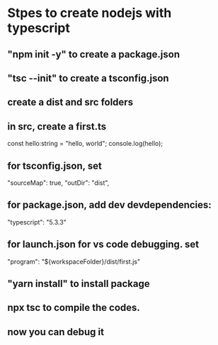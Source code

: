 # Stpes to create nodejs with typescript
## "npm init -y" to create a package.json
## "tsc --init" to create a tsconfig.json
## create a dist and src folders
## in src, create a first.ts
  const hello:string = "hello, world";
  console.log(hello);
## for tsconfig.json, set 
   "sourceMap": true, 
   "outDir": "dist",   
## for package.json, add dev devdependencies: 
   "typescript": "5.3.3"
## for launch.json for vs code debugging. set
  "program": "${workspaceFolder}/dist/first.js"
## "yarn install" to install package
## npx tsc to compile the codes.
## now you can debug it
